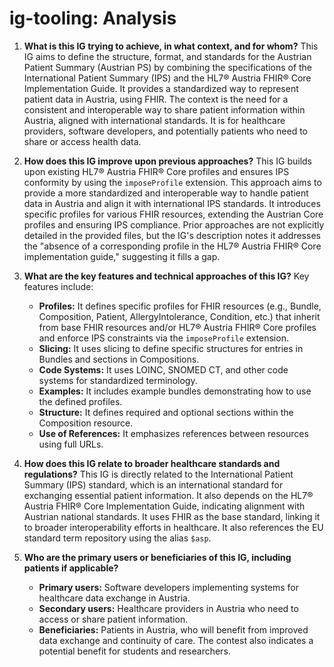 # ig-tooling: Analysis

1.  **What is this IG trying to achieve, in what context, and for whom?** This IG aims to define the structure, format, and standards for the Austrian Patient Summary (Austrian PS) by combining the specifications of the International Patient Summary (IPS) and the HL7® Austria FHIR® Core Implementation Guide. It provides a standardized way to represent patient data in Austria, using FHIR. The context is the need for a consistent and interoperable way to share patient information within Austria, aligned with international standards. It is for healthcare providers, software developers, and potentially patients who need to share or access health data.

2.  **How does this IG improve upon previous approaches?** This IG builds upon existing HL7® Austria FHIR® Core profiles and ensures IPS conformity by using the `imposeProfile` extension. This approach aims to provide a more standardized and interoperable way to handle patient data in Austria and align it with international IPS standards. It introduces specific profiles for various FHIR resources, extending the Austrian Core profiles and ensuring IPS compliance. Prior approaches are not explicitly detailed in the provided files, but the IG's description notes it addresses the "absence of a corresponding profile in the HL7® Austria FHIR® Core implementation guide," suggesting it fills a gap.

3.  **What are the key features and technical approaches of this IG?** Key features include:
    *   **Profiles:** It defines specific profiles for FHIR resources (e.g., Bundle, Composition, Patient, AllergyIntolerance, Condition, etc.) that inherit from base FHIR resources and/or HL7® Austria FHIR® Core profiles and enforce IPS constraints via the `imposeProfile` extension.
    *   **Slicing:** It uses slicing to define specific structures for entries in Bundles and sections in Compositions.
    *   **Code Systems:** It uses LOINC, SNOMED CT, and other code systems for standardized terminology.
    *   **Examples:** It includes example bundles demonstrating how to use the defined profiles.
    *   **Structure:** It defines required and optional sections within the Composition resource.
    *   **Use of References:** It emphasizes references between resources using full URLs.

4.  **How does this IG relate to broader healthcare standards and regulations?** This IG is directly related to the International Patient Summary (IPS) standard, which is an international standard for exchanging essential patient information. It also depends on the HL7® Austria FHIR® Core Implementation Guide, indicating alignment with Austrian national standards. It uses FHIR as the base standard, linking it to broader interoperability efforts in healthcare. It also references the EU standard term repository using the alias `$asp`.

5.  **Who are the primary users or beneficiaries of this IG, including patients if applicable?**
    *   **Primary users:** Software developers implementing systems for healthcare data exchange in Austria.
    *   **Secondary users:** Healthcare providers in Austria who need to access or share patient information.
    *   **Beneficiaries:** Patients in Austria, who will benefit from improved data exchange and continuity of care. The contest also indicates a potential benefit for students and researchers.
